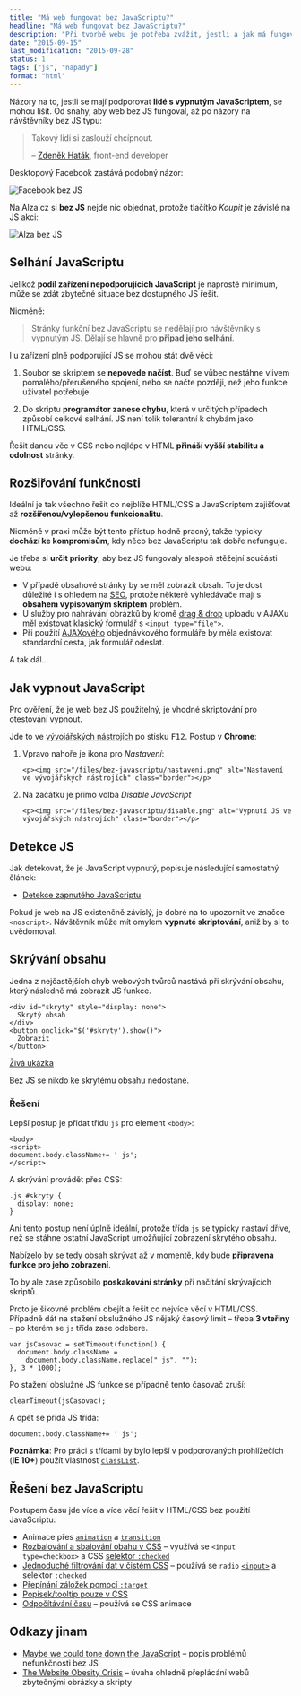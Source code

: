 ```yaml
---
title: "Má web fungovat bez JavaScriptu?"
headline: "Má web fungovat bez JavaScriptu?"
description: "Při tvorbě webu je potřeba zvážit, jestli a jak má fungovat bez podpory JavaScriptu."
date: "2015-09-15"
last_modification: "2015-09-28"
status: 1
tags: ["js", "napady"]
format: "html"
---
```


<p>Názory na to, jestli se mají podporovat <b>lidé s vypnutým JavaScriptem</b>, se mohou lišit. Od snahy, aby web bez JS fungoval, až po názory na návštěvníky bez JS typu:</p>

<blockquote>
  <p>Takový lidi si zaslouží chcípnout.</p>
  
  <p class="autor">– <a href="http://hatak.cz/">Zdeněk Haták</a>, front-end developer
    <!--– <a href="http://havrlant.cz/">Lukáš Havrlant</a>, autor nejlepšího <a href="http://programio.havrlant.cz/">českého blogu</a> o programování--></p>
</blockquote>




<p>Desktopový Facebook zastává podobný názor:</p>

<p><img src="/files/bez-javascriptu/facebook.png" alt="Facebook bez JS" class="border"></p>












<p>Na Alza.cz si <b>bez JS</b> nejde nic objednat, protože tlačítko <i>Koupit</i> je závislé na JS akci:</p>

<p><img src="/files/bez-javascriptu/alza.png" alt="Alza bez JS" class="border"></p>











<h2 id="selhani">Selhání JavaScriptu</h2>

<p>Jelikož <b>podíl zařízení nepodporujících JavaScript</b> je naprosté minimum, může se zdát zbytečné situace bez dostupného JS řešit.</p>

<p>Nicméně:</p>

<blockquote>
  <p>Stránky funkční bez JavaScriptu se nedělají pro návštěvníky s vypnutým JS. Dělají se hlavně pro <b>případ jeho selhání</b>.</p>
</blockquote>

<p>I u zařízení plně podporující JS se mohou stát dvě věci:</p>

<ol>
  <li>
    <p>Soubor se skriptem se <b>nepovede načíst</b>. Buď se vůbec nestáhne vlivem pomalého/přerušeného spojení, nebo se načte později, než jeho funkce uživatel potřebuje.</p>
  </li>
  
  <li>
    <p>Do skriptu <b>programátor zanese chybu</b>, která v určitých případech způsobí celkové selhání. JS není tolik tolerantní k chybám jako HTML/CSS.</p>
  </li>
</ol>

<p>Řešit danou věc v CSS nebo nejlépe v HTML <b>přináší vyšší stabilitu a odolnost</b> stránky.</p>




<h2 id="rosirovani">Rozšiřování funkčnosti</h2>

<p>Ideální je tak všechno řešit co nejblíže HTML/CSS a JavaScriptem zajišťovat až <b>rozšířenou/vylepšenou funkcionalitu</b>.</p>

<p>Nicméně v praxi může být tento přístup hodně pracný, takže typicky <b>dochází ke kompromisům</b>, kdy něco bez JavaScriptu tak dobře nefunguje.</p>

<p>Je třeba si <b>určit priority</b>, aby bez JS fungovaly alespoň stěžejní součásti webu:</p>

<ul>
  <li>V případě obsahové stránky by se měl zobrazit obsah. To je dost důležité i s ohledem na <a href="/seo">SEO</a>, protože některé vyhledávače mají s <b>obsahem vypisovaným skriptem</b> problém.</li>
  
  <li>U služby pro nahrávání obrázků by kromě <a href="/upload">drag &amp; drop</a> uploadu v AJAXu měl existovat klasický formulář s <code>&lt;input type="file"></code>.</li>
  
  <li>Při použití <a href="/ajax">AJAXového</a> objednávkového formuláře by měla existovat standardní cesta, jak formulář odeslat.</li>
</ul>

<p>A tak dál…</p>






<h2 id="jak-vypnout">Jak vypnout JavaScript</h2>

<p>Pro ověření, že je web bez JS použitelný, je vhodné skriptování pro otestování vypnout.</p>

<p>Jde to ve <a href="/vyvojarske-nastroje">vývojářských nástrojích</a> po stisku <kbd>F12</kbd>. Postup v <b>Chrome</b>:</p>

<ol>
  <li>
    <p>Vpravo nahoře je ikona pro <i>Nastavení</i>:</p>
    
    <p><img src="/files/bez-javascriptu/nastaveni.png" alt="Nastavení ve vývojářských nástrojích" class="border"></p>
  </li>
  
  
  <li>
    <p>Na začátku je přímo volba <i lang="en">Disable JavaScript</i></p>
    
    <p><img src="/files/bez-javascriptu/disable.png" alt="Vypnutí JS ve vývojářských nástrojích" class="border"></p>
  </li>
</ol>








<h2 id="detekce">Detekce JS</h2>

<p>Jak detekovat, že je JavaScript vypnutý, popisuje následující samostatný článek:</p>

<div class="internal-content">
  <ul>
    <li><a href="/vypnuty-js">Detekce zapnutého JavaScriptu</a></li>
  </ul>
</div>


<p>Pokud je web na JS existenčně závislý, je dobré na to upozornit ve značce <code>&lt;noscript></code>. Návštěvník může mít omylem <b>vypnuté skriptování</b>, aniž by si to uvědomoval.</p>




<h2 id="skryvani">Skrývání obsahu</h2>

<p>Jedna z nejčastějších chyb webových tvůrců nastává při skrývání obsahu, který následně má zobrazit JS funkce.</p>

<pre><code>&lt;div id="skryty" style="display: none">
  Skrytý obsah
&lt;/div>
&lt;button onclick="$('#skryty').show()">
  Zobrazit
&lt;/button></code></pre>







<p><a href="http://kod.djpw.cz/eiqb">Živá ukázka</a></p>

<p>Bez JS se nikdo ke skrytému obsahu nedostane.</p>



<h3 id="reseni">Řešení</h3>

<p>Lepší postup je přidat třídu <code>js</code> pro element <code>&lt;body></code>:</p>

<pre><code>&lt;body>
&lt;script>
document.body.className+= ' js';
&lt;/script></code></pre>






<p>A skrývání provádět přes CSS:</p>

<pre><code>.js #skryty {
  display: none;
}</code></pre>




<p>Ani tento postup není úplně ideální, protože třída <code>js</code> se typicky nastaví dříve, než se stáhne ostatní JavaScript umožňující zobrazení skrytého obsahu.</p>


<p>Nabízelo by se tedy obsah skrývat až v momentě, kdy bude <b>připravena funkce pro jeho zobrazení</b>.</p>

<p>To by ale zase způsobilo <b>poskakování stránky</b> při načítání skrývajících skriptů.</p>


<p>Proto je šikovné problém obejít a řešit co nejvíce věcí v HTML/CSS. Případně dát na stažení obslužného JS nějaký časový limit – třeba <b>3 vteřiny</b> – po kterém se <code>js</code> třída zase odebere.</p>

<pre><code>var jsCasovac = setTimeout(function() {
  document.body.className = 
    document.body.className.replace(" js", "");
}, 3 * 1000);</code></pre>







<p>Po stažení obslužné JS funkce se případně tento časovač zruší:</p>

<pre><code>clearTimeout(jsCasovac);</code></pre>


<p>A opět se přidá JS třída:</p>

<pre><code>document.body.className+= ' js';</code></pre>


<p><b>Poznámka</b>: Pro práci s třídami by bylo lepší v podporovaných prohlížečích (<b>IE 10+</b>) použít vlastnost <a href="/prepinani-trid#classlist"><code>classList</code></a>.</p>



<h2 id="bez-js">Řešení bez JavaScriptu</h2>

<p>Postupem času jde více a více věcí řešit v HTML/CSS bez použití JavaScriptu:</p>

<div class="internal-content">
<ul>
  <li>Animace přes <a href="/animation"><code>animation</code></a> a <a href="/transition"><code>transition</code></a></li>
  
  <li><a href="/css-rozbalovani">Rozbalování a sbalování obahu v CSS</a> – využívá se <code>&lt;input type=checkbox></code> a CSS <a href="/css-selektory#checked">selektor <code>:checked</code></a></li>
  
  <li><a href="/css-filtrovani-dat">Jednoduché filtrování dat v čistém CSS</a> – používá se <code>radio</code> <a href="/input"><code>&lt;input></code></a> a selektor <code>:checked</code></li>
  
  <li><a href="/zvyrazneni-kotvy">Přepínání záložek pomocí <code>:target</code></a></li>
  
  <li><a href="/tooltip">Popisek/tooltip pouze v CSS</a></li>
  
  <li><a href="/odpocitavani#css">Odpočítávání času</a> – používá se CSS animace</li>
</ul>  
</div>

<h2 id="odkazy">Odkazy jinam</h2>

<ul>
  <li><a href="https://eev.ee/blog/2016/03/06/maybe-we-could-tone-down-the-javascript/">Maybe we could tone down the JavaScript</a> – popis problémů nefunkčnosti bez JS</li>
  <li><a href="http://idlewords.com/talks/website_obesity.htm">The Website Obesity Crisis</a> – úvaha ohledně přeplácání webů zbytečnými obrázky a skripty</li>
</ul>